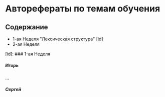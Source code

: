 # Авторефераты по темам обучения

## Содержание
* 1-ая Неделя "Лексическая структура" [id] 
* 2-ая Неделя

[id]: ### 1-ая Неделя
##### Игорь
...
##### Сергей

